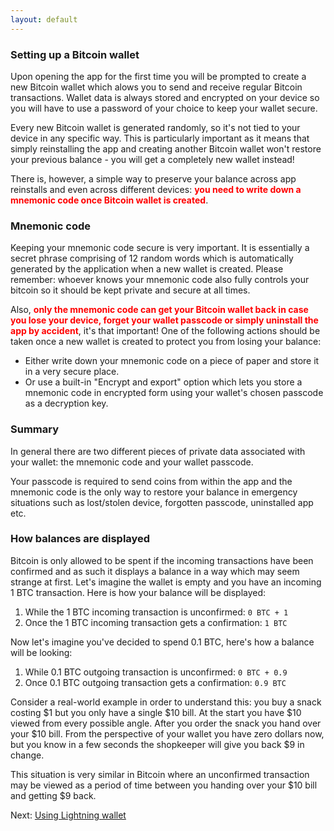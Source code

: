 ```yaml
---
layout: default
---
```


### [](#setting-up-bitcoin-wallet)Setting up a Bitcoin wallet

Upon opening the app for the first time you will be prompted to create a new Bitcoin wallet which alows you to send and receive regular Bitcoin transactions. Wallet data is always stored and encrypted on your device so you will have to use a password of your choice to keep your wallet secure.

Every new Bitcoin wallet is generated randomly, so it's not tied to your device in any specific way. This is particularly important as it means that simply reinstalling the app and creating another Bitcoin wallet won't restore your previous balance - you will get a completely new wallet instead!

There is, however, a simple way to preserve your balance across app reinstalls and even across different devices: <strong><font color="red">you need to write down a mnemonic code once Bitcoin wallet is created</font></strong>.

### [](#mnemonic-code)Mnemonic code

Keeping your mnemonic code secure is very important. It is essentially a secret phrase comprising of 12 random words which is automatically generated by the application when a new wallet is created. Please remember: whoever knows your mnemonic code also fully controls your bitcoin so it should be kept private and secure at all times.

Also, <strong><font color="red">only the mnemonic code can get your Bitcoin wallet back in case you lose your device, forget your wallet passcode or simply uninstall the app by accident</font></strong>, it's that important! One of the following actions should be taken once a new wallet is created to protect you from losing your balance:

- Either write down your mnemonic code on a piece of paper and store it in a very secure place.
- Or use a built-in "Encrypt and export" option which lets you store a mnemonic code in encrypted form using your wallet's chosen passcode as a decryption key.

### [](#summary)Summary

In general there are two different pieces of private data associated with your wallet: the mnemonic code and your wallet passcode. 

Your passcode is required to send coins from within the app and the mnemonic code is the only way to restore your balance in emergency situations such as lost/stolen device, forgotten passcode, uninstalled app etc.

### [](#how-bitcoin-wallet-displays-balance)How balances are displayed

Bitcoin is only allowed to be spent if the incoming transactions have been confirmed and as such it displays a balance in a way which may seem strange at first. Let's imagine the wallet is empty and you have an incoming 1 BTC transaction. Here is how your balance will be displayed:

1. While the 1 BTC incoming transaction is unconfirmed: `0 BTC + 1`
2. Once the 1 BTC incoming transaction gets a confirmation: `1 BTC`

Now let's imagine you've decided to spend 0.1 BTC, here's how a balance will be looking:

1. While 0.1 BTC outgoing transaction is unconfirmed: `0 BTC + 0.9`
2. Once 0.1 BTC outgoing transaction gets a confirmation: `0.9 BTC`

Consider a real-world example in order to understand this: you buy a snack costing $1 but you only have a single $10 bill. At the start you have $10 viewed from every possible angle. After you order the snack you hand over your $10 bill. From the perspective of your wallet you have zero dollars now, but you know in a few seconds the shopkeeper will give you back $9 in change. 

This situation is very similar in Bitcoin where an unconfirmed transaction may be viewed as a period of time between you handing over your $10 bill and getting $9 back.

Next: [Using Lightning wallet](http://lightning-wallet.com/using-lightning-wallet.html#using-lightning-wallet)
